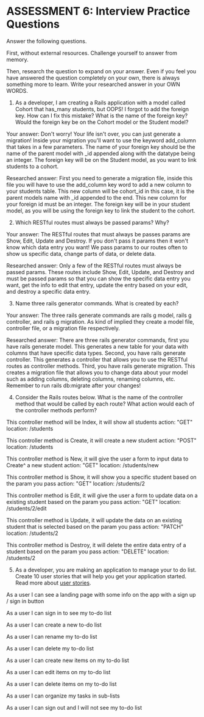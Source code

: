 # ASSESSMENT 6: Interview Practice Questions
Answer the following questions.

First, without external resources. Challenge yourself to answer from memory.

Then, research the question to expand on your answer. Even if you feel you have answered the question completely on your own, there is always something more to learn. Write your researched answer in your OWN WORDS.

1. As a developer, I am creating a Rails application with a model called Cohort that has_many students, but OOPS! I forgot to add the foreign key. How can I fix this mistake? What is the name of the foreign key? Would the foreign key be on the Cohort model or the Student model?

  Your answer: Don't worry! Your life isn't over, you can just generate a migration! Inside your migration you'll want to use the keyword add_column that takes in a few parameters. The name of your foreign key should be the name of the parent model with _id appended along with the datatype being an integer. The foreign key will be on the Student model, as you want to link students to a cohort.

  Researched answer: First you need to generate a migration file, inside this file you will have to use the add_column key word to add a new column to your students table. This new column will be cohort_id in this case, it is the parent models name with _id appended to the end. This new column for your foreign id must be an integer. The foreign key will be in your student model, as you will be using the foreign key to link the student to the cohort. 



2. Which RESTful routes must always be passed params? Why?

  Your answer: The RESTful routes that must always be passes params are Show, Edit, Update and Destroy. If you don't pass it params then it won't know which data entry you want! We pass params to our routes often to show us specific data, change parts of data, or delete data.

  Researched answer: Only a few of the RESTful routes must always be passed params. These routes include Show, Edit, Update, and Destroy and must be passed params so that you can show the specific data entry you want, get the info to edit that entry, update the entry based on your edit, and destroy a specific data entry. 



3. Name three rails generator commands. What is created by each?

  Your answer: The three rails generate commands are rails g model, rails g controller, and rails g migration. As kind of implied they create a model file, controller file, or a migration file respectively.

  Researched answer: There are three rails generator commands, first you have rails generate model. This generates a new table for your data with columns that have specific data types. Second, you have rails generate controller. This generates a controller that allows you to use the RESTful routes as controller methods. Third, you have rails generate migration. This creates a migration file that allows you to change data about your model such as adding columns, deleting columns, renaming columns, etc. Remember to run rails db:migrate after your changes!



4. Consider the Rails routes below. What is the name of the controller method that would be called by each route? What action would each of the controller methods perform?

This controller method will be Index, it will show all students
action: "GET"    location: /students          

This controller method is Create, it will create a new student
action: "POST"   location: /students       

This controller method is New, it will give the user a form to input data to Create^ a new student
action: "GET"    location: /students/new

This controller method is Show, it will show you a specific student based on the param you pass
action: "GET"    location: /students/2  

This controller method is Edit, it will give the user a form to update data on a existing student based on the param you pass
action: "GET"    location: /students/2/edit    

This controller method is Update, it will update the data on an existing student that is selected based on the param you pass
action: "PATCH"  location: /students/2      

This controller method is Destroy, it will delete the entire data entry of a student based on the param you pass
action: "DELETE" location: /students/2      



5. As a developer, you are making an application to manage your to do list. Create 10 user stories that will help you get your application started. Read more about [user stories](https://www.atlassian.com/agile/project-management/user-stories).

As a user I can see a landing page with some info on the app with a sign up / sign in button  

As a user I can sign in to see my to-do list

As a user I can create a new to-do list

As a user I can rename my to-do list

As a user I can delete my to-do list

As a user I can create new items on my to-do list

As a user I can edit items on my to-do list 

As a user I can delete items on my to-do list

As a user I can organize my tasks in sub-lists

As a user I can sign out and I will not see my to-do list 
